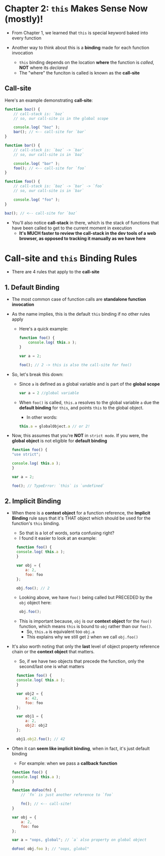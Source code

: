 # Chapter 2: `this` Makes Sense Now (mostly)!

* From Chapter 1, we learned that `this` is special keyword baked into every function

* Another way to think about this is a **binding** made for each function invocation
  * `this` binding depends on the location **where** the function is *called*, **NOT** where its *declared*
  * The "where" the funciton is called is known as  the **call-site**

## Call-site

Here's an example demonstrating **call-site**:

```javascript
function baz() {
    // call-stack is: `baz`
    // so, our call-site is in the global scope

    console.log( "baz" );
    bar(); // <-- call-site for `bar`
}

function bar() {
    // call-stack is: `baz` -> `bar`
    // so, our call-site is in `baz`

    console.log( "bar" );
    foo(); // <-- call-site for `foo`
}

function foo() {
    // call-stack is: `baz` -> `bar` -> `foo`
    // so, our call-site is in `bar`

    console.log( "foo" );
}

baz(); // <-- call-site for `baz`
```

* You'll also notice **call-stack** in there, which is the stack of functions that have been called to get to the current moment in execution
  * **It's MUCH faster to review the call-stack in the dev tools of a web browser, as opposed to tracking it manually as we have here**


# Call-site and `this` Binding Rules

* There are 4 rules that apply to the **call-site**

## 1. Default Binding 
* The most common case of function calls are **standalone function invocation**

* As the name implies, this is the default `this` binding if no other rules apply
  * Here's a quick example: 

    ```javascript
    function foo() {
        console.log( this.a );
    }

    var a = 2;

    foo(); // 2 -> this is also the call-site for foo()
    ```
* So, let's break this down:
  * Since `a` is defined as a global variable and is part of the **global scope**
  
    ```javascript 
    var a = 2 //global variable
    ```
  * When `foo()` is called, `this.a` resolves to the global variable `a` due the **default binding** for `this`, and points `this` to the global object. 
    * In other words:
    ```javascript
    this.a = globalObject.a // or 2!
    ```

* Now, this assumes that you're **NOT** in `strict mode`. If you were, the **global object** is not eligible for **default binding**
    ```javascript 
    function foo() {
	"use strict";

	console.log( this.a );
    }

    var a = 2;

    foo(); // TypeError: `this` is `undefined`
    ```
## 2. Implicit Binding
* When there is a **context object** for a function reference, the **Implicit Binding** rule says that it's THAT object which should be used for the function's `this` binding.
  * So that is a lot of words, sorta confusing right? 
  * I found it easier to look at an example: 
  ```javascript
    function foo() {
	console.log( this.a );
    }

    var obj = {
        a: 2,
        foo: foo
    };

    obj.foo(); // 2
  ```
  * Looking above, we have `foo()` being called but PRECEDED by the `obj` object here:
    ```javascript
    obj.foo();
    ```
  * This is important because, `obj` is our **context object** for the `foo()` function, which means `this` is bound to `obj` rather than our `foo()`.
    * So, `this.a` is equivalent too `obj.a` 
    * This explains why we still get `2` when we call `obj.foo()`

* It's also worth noting that only the **last** level of object property reference chain or the **context object** that matters.
  * So, if we have two objects that precede the function, only the second/last one is what matters
  ```javascript
    function foo() {
	console.log( this.a );
    }

    var obj2 = {
        a: 42,
        foo: foo
    };

    var obj1 = {
        a: 2,
        obj2: obj2
    };

    obj1.obj2.foo(); // 42
  ```

* Often it can **seem like implicit binding**, when in fact, it's just default binding
    * For example: when we pass a **callback function**
    ```javascript
    function foo() {
	console.log( this.a );
    }

    function doFoo(fn) {
        // `fn` is just another reference to `foo`

        fn(); // <-- call-site!
    }

    var obj = {
        a: 2,
        foo: foo
    };

    var a = "oops, global"; // `a` also property on global object

    doFoo( obj.foo ); // "oops, global"
    ```

